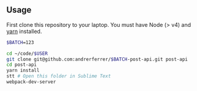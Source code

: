 ## Usage

First clone this repository to your laptop. You must have Node (> v4) and [yarn](https://yarnpkg.com/lang/en/docs/install/) installed.

```bash
$BATCH=123

cd ~/code/$USER
git clone git@github.com:andrerferrer/$BATCH-post-api.git post-api
cd post-api
yarn install
stt # Open this folder in Sublime Text
webpack-dev-server
```
